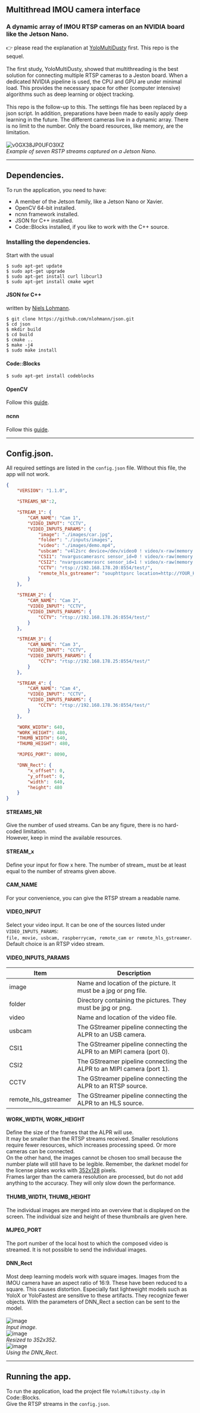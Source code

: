 ## Multithread IMOU camera interface 

### A dynamic array of IMOU RTSP cameras on an NVIDIA board like the Jetson Nano.
👉 please read the explanation at [YoloMultiDusty](https://github.com/xactai/SCALPR-01.5/tree/main/YoloMultiDusty) first. This repo is the sequel.<br><br>
The first study, YoloMultiDusty, showed that multithreading is the best solution for connecting multiple RTSP cameras to a Jeston board.
When a dedicated NVIDIA pipeline is used, the CPU and GPU are under minimal load. This provides the necessary space for other (computer intensive) algorithms such as deep learning or object tracking.<br><br>
This repo is the follow-up to this. The settings file has been replaced by a json script. In addition, preparations have been made to easily apply deep learning in the future.
The different cameras live in a dynamic array. There is no limit to the number. Only the board resources, like memory, are the limitation.<br><br>
![v0GX38JP0UFO3lXZ](https://github.com/xactai/SCALPR-01.5/assets/44409029/53c0e92a-3718-40f2-be2a-0eec245f58e0)<br>
_Example of seven RSTP streams captured on a Jetson Nano._<br><rb>

------------

## Dependencies.
To run the application, you need to have:
- A member of the Jetson family, like a Jetson Nano or Xavier.<br>
- OpenCV 64-bit installed.
- ncnn framework installed.
- JSON for C++ installed.
- Code::Blocks installed, if you like to work with the C++ source. 

### Installing the dependencies.
Start with the usual 
```
$ sudo apt-get update 
$ sudo apt-get upgrade
$ sudo apt-get install curl libcurl3
$ sudo apt-get install cmake wget
```
#### JSON for C++
written by [Niels Lohmann](https://github.com/nlohmann).
```
$ git clone https://github.com/nlohmann/json.git
$ cd json
$ mkdir build
$ cd build
$ cmake ..
$ make -j4
$ sudo make install
```
#### Code::Blocks
```
$ sudo apt-get install codeblocks
```
#### OpenCV
Follow this [guide](https://qengineering.eu/install-opencv-4.5-on-jetson-nano.html).
#### ncnn
Follow this [guide](https://qengineering.eu/install-ncnn-on-jetson-nano.html).

------------

## Config.json.
All required settings are listed in the `config.json` file. Without this file, the app will not work.
```json
{
    "VERSION": "1.1.0",

    "STREAMS_NR":2,

    "STREAM_1": {
        "CAM_NAME": "Cam 1",
        "VIDEO_INPUT": "CCTV",
        "VIDEO_INPUTS_PARAMS": {
            "image": "./images/car.jpg",
            "folder": "./inputs/images",
            "video": "./images/demo.mp4",
            "usbcam": "v4l2src device=/dev/video0 ! video/x-raw(memory:NVMM),width=640, height=360, framerate=30/1 ! videoconvert ! appsink",
            "CSI1": "nvarguscamerasrc sensor_id=0 ! video/x-raw(memory:NVMM),width=640, height=480, framerate=15/1, format=NV12 ! nvvidconv ! video/x-raw, format=BGRx, width=640, height=480 ! videoconvert ! video/x-raw, format=BGR ! appsink",
            "CSI2": "nvarguscamerasrc sensor_id=1 ! video/x-raw(memory:NVMM),width=640, height=480, framerate=15/1, format=NV12 ! nvvidconv ! video/x-raw, format=BGRx, width=640, height=480 ! videoconvert ! video/x-raw, format=BGR ! appsink",
            "CCTV": "rtsp://192.168.178.20:8554/test/",
            "remote_hls_gstreamer": "souphttpsrc location=http://YOUR_HLSSTREAM_URL_HERE.m3u8 ! hlsdemux ! decodebin ! videoconvert ! videoscale ! appsink"
        }
    },

    "STREAM_2": {
        "CAM_NAME": "Cam 2",
        "VIDEO_INPUT": "CCTV",
        "VIDEO_INPUTS_PARAMS": {
            "CCTV": "rtsp://192.168.178.26:8554/test/"
        }
    },

    "STREAM_3": {
        "CAM_NAME": "Cam 3",
        "VIDEO_INPUT": "CCTV",
        "VIDEO_INPUTS_PARAMS": {
            "CCTV": "rtsp://192.168.178.25:8554/test/"
        }
    },

    "STREAM_4": {
        "CAM_NAME": "Cam 4",
        "VIDEO_INPUT": "CCTV",
        "VIDEO_INPUTS_PARAMS": {
            "CCTV": "rtsp://192.168.178.36:8554/test/"
        }
    },

    "WORK_WIDTH": 640,
    "WORK_HEIGHT": 480,
    "THUMB_WIDTH": 640,
    "THUMB_HEIGHT": 480,

    "MJPEG_PORT": 8090,

    "DNN_Rect": {
        "x_offset": 0,
        "y_offset": 0,
        "width":  640,
        "height": 480
    }
}
```
#### STREAMS_NR
Give the number of used streams. Can be any figure, there is no hard-coded limitation.<br> 
However, keep in mind the available resources.
#### STREAM_x
Define your input for flow x here. The number of stream_ must be at least equal to the number of streams given above.
#### CAM_NAME
For your convenience, you can give the RTSP stream a readable name.
#### VIDEO_INPUT
Select your video input. It can be one of the sources listed under `VIDEO_INPUTS_PARAMS`:<br>
`file, movie, usbcam, raspberrycam, remote_cam or remote_hls_gstreamer`.<br>
Default choice is an RTSP video stream.
#### VIDEO_INPUTS_PARAMS
| Item      | Description |
| --------- | -----|
| image  | Name and location of the picture. It must be a jpg or png file. |
| folder  | Directory containing the pictures. They must be jpg or png. |
| video | Name and location of the video file. |
| usbcam  | The GStreamer pipeline connecting the ALPR to an USB camera. |
| CSI1 | The GStreamer pipeline connecting the ALPR to an MIPI camera (port 0). |
| CSI2 | The GStreamer pipeline connecting the ALPR to an MIPI camera (port 1). |
| CCTV | The GStreamer pipeline connecting the ALPR to an RTSP source. |
| remote_hls_gstreamer | The GStreamer pipeline connecting the ALPR to an HLS source. |
#### WORK_WIDTH, WORK_HEIGHT
Define the size of the frames that the ALPR will use.<br>
It may be smaller than the RTSP streams received. Smaller resolutions require fewer resources, which increases processing speed. Or more cameras can be connected.<br>
On the other hand, the images cannot be chosen too small because the number plate will still have to be legible. Remember, the darknet model for the license plates works with [352x128](https://github.com/xactai/SCALPR-01.5/tree/main/YoloMultiDusty#this-repo-examines-rtsp-streams-with-nvidia-boards-like-the-jetson-nano) pixels.<br>
Frames larger than the camera resolution are processed, but do not add anything to the accuracy. They will only slow down the performance.
#### THUMB_WIDTH, THUMB_HEIGHT
The individual images are merged into an overview that is displayed on the screen. The individual size and height of these thumbnails are given here.
#### MJPEG_PORT
The port number of the local host to which the composed video is streamed. It is not possible to send the individual images.
#### DNN_Rect
Most deep learning models work with square images. Images from the IMOU camera have an aspect ratio of 16:9.
These have been reduced to a square. This causes distortion. Especially fast lightweight models such as YoloX or YoloFastest are sensitive to these artifacts. They recognize fewer objects.
With the parameters of DNN_Rect a section can be sent to the model.<br><br>
![image](https://github.com/xactai/SCALPR-01.5/assets/44409029/73e6814b-523a-4b24-9747-63fe0f097767)<br>
_Input image_.<br>
![image](https://github.com/xactai/SCALPR-01.5/assets/44409029/2f95ab85-77c3-467e-9df7-c40c6a4235c6)<br>
_Resized to 352x352_.<br>
![image](https://github.com/xactai/SCALPR-01.5/assets/44409029/b964a147-b930-414f-b928-4cfe3b13359c)<br>
_Using the DNN_Rect_.


------------

## Running the app.

To run the application, load the project file `YoloMultiDusty.cbp` in Code::Blocks.<br/> 
Give the RTSP streams in the `config.json`.<br>
